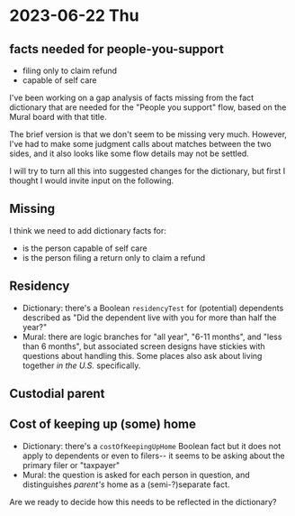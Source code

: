 # 2023-06-22 Thu

## facts needed for people-you-support

- filing only to claim refund
- capable of self care

I've been working on a gap analysis of facts missing from the fact dictionary that are needed for the "People you support" flow, based on the Mural board with that title.

The brief version is that we don't seem to be missing very much. However, I've had to make some judgment calls about matches between the two sides, and it also looks like some flow details may not be settled. 

I will try to turn all this into suggested changes for the dictionary, but first I thought I would invite input on the following.

## Missing

I think we need to add dictionary facts for:
- is the person capable of self care
- is the person filing a return only to claim a refund

## Residency

- Dictionary: there's a Boolean `residencyTest` for (potential) dependents described as "Did the dependent live with you for more than half the year?"
- Mural: there are logic branches for "all year", "6-11 months", and "less than 6 months", but associated screen designs have stickies with questions about handling this. Some places also ask about living together *in the U.S.* specifically. 

## Custodial parent


## Cost of keeping up (some) home

- Dictionary: there's a `costOfKeepingUpHome` Boolean fact but it does not apply to dependents or even to filers-- it seems to be asking about the primary filer or "taxpayer"
- Mural: the question is asked for each person in question, and distinguishes *parent's* home as a (semi-?)separate fact.




Are we ready to decide how this needs to be reflected in the dictionary?
